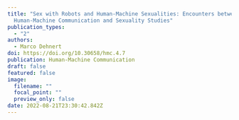 ```yaml
---
title: "Sex with Robots and Human-Machine Sexualities: Encounters between
  Human-Machine Communication and Sexuality Studies"
publication_types:
  - "2"
authors:
  - Marco Dehnert
doi: https://doi.org/10.30658/hmc.4.7
publication: Human-Machine Communication
draft: false
featured: false
image:
  filename: ""
  focal_point: ""
  preview_only: false
date: 2022-08-21T23:30:42.842Z
---
```

